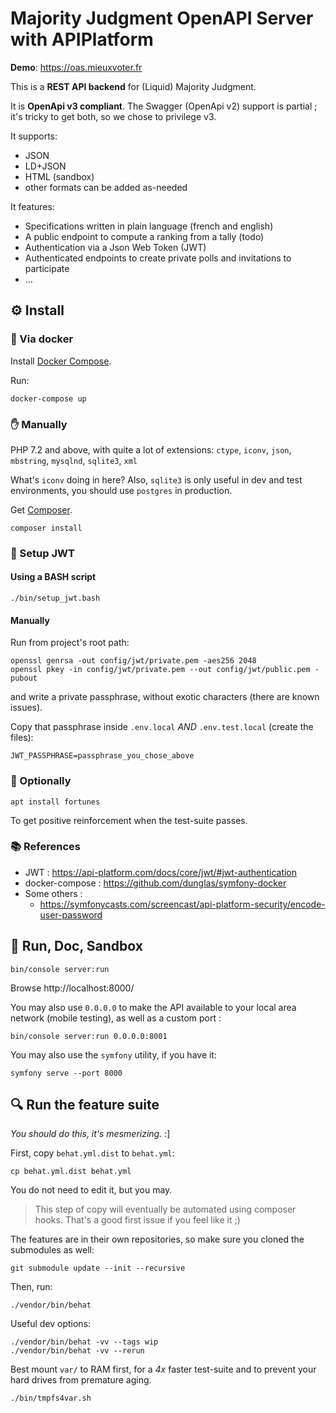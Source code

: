 # Majority Judgment OpenAPI Server with APIPlatform

<!-- We'll use a badge for this -->
**Demo**: https://oas.mieuxvoter.fr

This is a **REST API backend** for (Liquid) Majority Judgment.

It is **OpenApi v3 compliant**.
The Swagger (OpenApi v2) support is partial ; it's tricky to get both, so we chose to privilege v3.

It supports:
- JSON
- LD+JSON
- HTML (sandbox)
- other formats can be added as-needed

It features:
- Specifications written in plain language (french and english)
- A public endpoint to compute a ranking from a tally (todo)
- Authentication via a Json Web Token (JWT)
- Authenticated endpoints to create private polls and invitations to participate
- …


## ⚙ Install

### 🐋 Via docker

Install [Docker Compose](https://docs.docker.com/compose/install/).

Run:

    docker-compose up


### ✋ Manually

PHP 7.2 and above, with quite a lot of extensions:
`ctype`, `iconv`, `json`, `mbstring`, `mysqlnd`, `sqlite3`, `xml`

What's `iconv` doing in here?
Also, `sqlite3` is only useful in dev and test environments,
you should use `postgres` in production.

Get [Composer](https://getcomposer.org).

    composer install


### 🔐 Setup JWT

#### Using a BASH script

    ./bin/setup_jwt.bash

#### Manually

Run from project's root path:

    openssl genrsa -out config/jwt/private.pem -aes256 2048
    openssl pkey -in config/jwt/private.pem --out config/jwt/public.pem -pubout

and write a private passphrase, without exotic characters (there are known issues).

Copy that passphrase inside `.env.local` *AND* `.env.test.local` (create the files):

    JWT_PASSPHRASE=passphrase_you_chose_above


### 🐉 Optionally

    apt install fortunes

To get positive reinforcement when the test-suite passes. 


### 📚 References

* JWT : https://api-platform.com/docs/core/jwt/#jwt-authentication
* docker-compose : https://github.com/dunglas/symfony-docker
* Some others :
    * https://symfonycasts.com/screencast/api-platform-security/encode-user-password


## 💃 Run, Doc, Sandbox

    bin/console server:run

Browse http://localhost:8000/

You may also use `0.0.0.0` to make the API available to your local area network (mobile testing),
as well as a custom port :

    bin/console server:run 0.0.0.0:8001

You may also use the `symfony` utility, if you have it:

    symfony serve --port 8000


## 🔍 Run the feature suite

_You should do this, it's mesmerizing._  :]

First, copy `behat.yml.dist` to `behat.yml`:

    cp behat.yml.dist behat.yml

You do not need to edit it, but you may.

> This step of copy will eventually be automated using composer hooks.
> That's a good first issue if you feel like it ;)


The features are in their own repositories,
so make sure you cloned the submodules as well:

    git submodule update --init --recursive

Then, run:

    ./vendor/bin/behat

Useful dev options:

    ./vendor/bin/behat -vv --tags wip
    ./vendor/bin/behat -vv --rerun

Best mount `var/` to RAM first, for a _4x_ faster test-suite and to prevent your hard drives from premature aging.

    ./bin/tmpfs4var.sh
